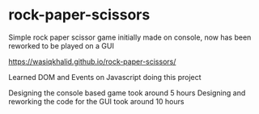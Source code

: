 # rock-paper-scissors
Simple rock paper scissor game initially made on console, now has been reworked to be played on a GUI

https://wasiqkhalid.github.io/rock-paper-scissors/

Learned DOM and Events on Javascript doing this project

Designing the console based game took around 5 hours
Designing and reworking the code for the GUI took around 10 hours

